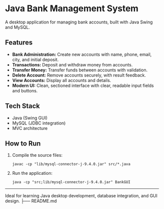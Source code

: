# Java Bank Management System

A desktop application for managing bank accounts, built with Java Swing and MySQL.

## Features
- **Bank Administration:** Create new accounts with name, phone, email, city, and initial deposit.
- **Transactions:** Deposit and withdraw money from accounts.
- **Transfer Money:** Transfer funds between accounts with validation.
- **Delete Account:** Remove accounts securely, with result feedback.
- **View Accounts:** Display all accounts and details.
- **Modern UI:** Clean, sectioned interface with clear, readable input fields and buttons.

## Tech Stack
- Java (Swing GUI)
- MySQL (JDBC integration)
- MVC architecture

## How to Run
1. Compile the source files:
   ```
   javac -cp "lib/mysql-connector-j-9.4.0.jar" src/*.java
   ```
2. Run the application:
   ```
   java -cp "src;lib/mysql-connector-j-9.4.0.jar" BankGUI
   ```

---
Ideal for learning Java desktop development, database integration, and GUI design.
├── README.md
```


